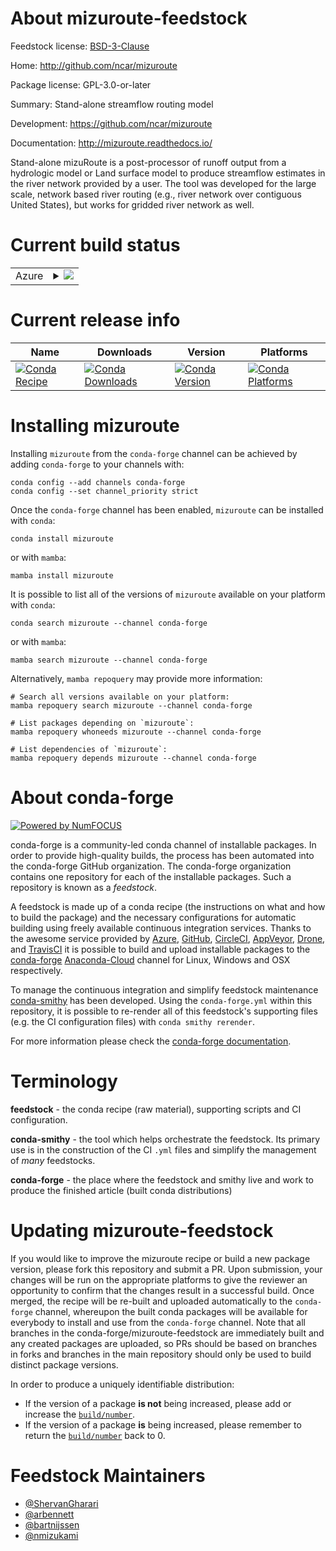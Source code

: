 About mizuroute-feedstock
=========================

Feedstock license: [BSD-3-Clause](https://github.com/conda-forge/mizuroute-feedstock/blob/main/LICENSE.txt)

Home: http://github.com/ncar/mizuroute

Package license: GPL-3.0-or-later

Summary: Stand-alone streamflow routing model 

Development: https://github.com/ncar/mizuroute

Documentation: http://mizuroute.readthedocs.io/

Stand-alone mizuRoute is a post-processor of runoff output from a hydrologic model
or Land surface model to produce streamflow estimates in the river network provided
by a user. The tool was developed for the large scale, network based river routing
(e.g., river network over contiguous United States), but works for gridded river
network as well.


Current build status
====================


<table>
    
  <tr>
    <td>Azure</td>
    <td>
      <details>
        <summary>
          <a href="https://dev.azure.com/conda-forge/feedstock-builds/_build/latest?definitionId=10725&branchName=main">
            <img src="https://dev.azure.com/conda-forge/feedstock-builds/_apis/build/status/mizuroute-feedstock?branchName=main">
          </a>
        </summary>
        <table>
          <thead><tr><th>Variant</th><th>Status</th></tr></thead>
          <tbody><tr>
              <td>linux_64</td>
              <td>
                <a href="https://dev.azure.com/conda-forge/feedstock-builds/_build/latest?definitionId=10725&branchName=main">
                  <img src="https://dev.azure.com/conda-forge/feedstock-builds/_apis/build/status/mizuroute-feedstock?branchName=main&jobName=linux&configuration=linux%20linux_64_" alt="variant">
                </a>
              </td>
            </tr><tr>
              <td>osx_64</td>
              <td>
                <a href="https://dev.azure.com/conda-forge/feedstock-builds/_build/latest?definitionId=10725&branchName=main">
                  <img src="https://dev.azure.com/conda-forge/feedstock-builds/_apis/build/status/mizuroute-feedstock?branchName=main&jobName=osx&configuration=osx%20osx_64_" alt="variant">
                </a>
              </td>
            </tr>
          </tbody>
        </table>
      </details>
    </td>
  </tr>
</table>

Current release info
====================

| Name | Downloads | Version | Platforms |
| --- | --- | --- | --- |
| [![Conda Recipe](https://img.shields.io/badge/recipe-mizuroute-green.svg)](https://anaconda.org/conda-forge/mizuroute) | [![Conda Downloads](https://img.shields.io/conda/dn/conda-forge/mizuroute.svg)](https://anaconda.org/conda-forge/mizuroute) | [![Conda Version](https://img.shields.io/conda/vn/conda-forge/mizuroute.svg)](https://anaconda.org/conda-forge/mizuroute) | [![Conda Platforms](https://img.shields.io/conda/pn/conda-forge/mizuroute.svg)](https://anaconda.org/conda-forge/mizuroute) |

Installing mizuroute
====================

Installing `mizuroute` from the `conda-forge` channel can be achieved by adding `conda-forge` to your channels with:

```
conda config --add channels conda-forge
conda config --set channel_priority strict
```

Once the `conda-forge` channel has been enabled, `mizuroute` can be installed with `conda`:

```
conda install mizuroute
```

or with `mamba`:

```
mamba install mizuroute
```

It is possible to list all of the versions of `mizuroute` available on your platform with `conda`:

```
conda search mizuroute --channel conda-forge
```

or with `mamba`:

```
mamba search mizuroute --channel conda-forge
```

Alternatively, `mamba repoquery` may provide more information:

```
# Search all versions available on your platform:
mamba repoquery search mizuroute --channel conda-forge

# List packages depending on `mizuroute`:
mamba repoquery whoneeds mizuroute --channel conda-forge

# List dependencies of `mizuroute`:
mamba repoquery depends mizuroute --channel conda-forge
```


About conda-forge
=================

[![Powered by
NumFOCUS](https://img.shields.io/badge/powered%20by-NumFOCUS-orange.svg?style=flat&colorA=E1523D&colorB=007D8A)](https://numfocus.org)

conda-forge is a community-led conda channel of installable packages.
In order to provide high-quality builds, the process has been automated into the
conda-forge GitHub organization. The conda-forge organization contains one repository
for each of the installable packages. Such a repository is known as a *feedstock*.

A feedstock is made up of a conda recipe (the instructions on what and how to build
the package) and the necessary configurations for automatic building using freely
available continuous integration services. Thanks to the awesome service provided by
[Azure](https://azure.microsoft.com/en-us/services/devops/), [GitHub](https://github.com/),
[CircleCI](https://circleci.com/), [AppVeyor](https://www.appveyor.com/),
[Drone](https://cloud.drone.io/welcome), and [TravisCI](https://travis-ci.com/)
it is possible to build and upload installable packages to the
[conda-forge](https://anaconda.org/conda-forge) [Anaconda-Cloud](https://anaconda.org/)
channel for Linux, Windows and OSX respectively.

To manage the continuous integration and simplify feedstock maintenance
[conda-smithy](https://github.com/conda-forge/conda-smithy) has been developed.
Using the ``conda-forge.yml`` within this repository, it is possible to re-render all of
this feedstock's supporting files (e.g. the CI configuration files) with ``conda smithy rerender``.

For more information please check the [conda-forge documentation](https://conda-forge.org/docs/).

Terminology
===========

**feedstock** - the conda recipe (raw material), supporting scripts and CI configuration.

**conda-smithy** - the tool which helps orchestrate the feedstock.
                   Its primary use is in the construction of the CI ``.yml`` files
                   and simplify the management of *many* feedstocks.

**conda-forge** - the place where the feedstock and smithy live and work to
                  produce the finished article (built conda distributions)


Updating mizuroute-feedstock
============================

If you would like to improve the mizuroute recipe or build a new
package version, please fork this repository and submit a PR. Upon submission,
your changes will be run on the appropriate platforms to give the reviewer an
opportunity to confirm that the changes result in a successful build. Once
merged, the recipe will be re-built and uploaded automatically to the
`conda-forge` channel, whereupon the built conda packages will be available for
everybody to install and use from the `conda-forge` channel.
Note that all branches in the conda-forge/mizuroute-feedstock are
immediately built and any created packages are uploaded, so PRs should be based
on branches in forks and branches in the main repository should only be used to
build distinct package versions.

In order to produce a uniquely identifiable distribution:
 * If the version of a package **is not** being increased, please add or increase
   the [``build/number``](https://docs.conda.io/projects/conda-build/en/latest/resources/define-metadata.html#build-number-and-string).
 * If the version of a package **is** being increased, please remember to return
   the [``build/number``](https://docs.conda.io/projects/conda-build/en/latest/resources/define-metadata.html#build-number-and-string)
   back to 0.

Feedstock Maintainers
=====================

* [@ShervanGharari](https://github.com/ShervanGharari/)
* [@arbennett](https://github.com/arbennett/)
* [@bartnijssen](https://github.com/bartnijssen/)
* [@nmizukami](https://github.com/nmizukami/)


